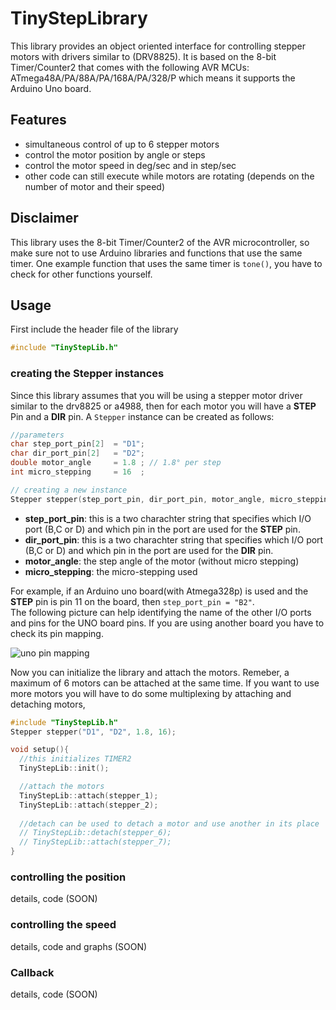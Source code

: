 # TinyStepLibrary

This library provides an object oriented interface for controlling stepper motors with drivers similar to (DRV8825). It is based on the 8-bit Timer/Counter2 that comes with the following AVR MCUs: ATmega48A/PA/88A/PA/168A/PA/328/P which means it supports the Arduino Uno board.

## Features
- simultaneous control of up to 6 stepper motors
- control the motor position by angle or steps
- control the motor speed in deg/sec and in step/sec
- other code can still execute while motors are rotating (depends on the number of motor and their speed)

## Disclaimer
This library uses the 8-bit Timer/Counter2 of the AVR microcontroller, so make sure not to use Arduino libraries and functions that use the same timer. One example function that uses the same timer is `tone()`, you have to check for other functions yourself.

## Usage

First include the header file of the library

```cpp
#include "TinyStepLib.h"
```
### creating the Stepper instances

Since this library assumes that you will be using a stepper motor driver similar to the drv8825 or a4988, then for each motor you will have a **STEP** Pin and a **DIR** pin.  A `Stepper` instance can be created as follows:

```cpp
//parameters
char step_port_pin[2]  = "D1";
char dir_port_pin[2]   = "D2";
double motor_angle     = 1.8 ; // 1.8° per step
int micro_stepping     = 16  ; 

// creating a new instance
Stepper stepper(step_port_pin, dir_port_pin, motor_angle, micro_stepping);
```

* **step_port_pin**: this is a two charachter string that specifies which I/O port (B,C or D) and which pin in the port are used for the **STEP** pin. 
* **dir_port_pin**: this is a two charachter string that specifies which I/O port (B,C or D) and which pin in the port are used for the **DIR** pin. 
* **motor_angle**: the step angle of the motor (without micro stepping)
* **micro_stepping**: the micro-stepping used

For example, if an Arduino uno board(with Atmega328p) is used and the **STEP** pin is pin 11 on the board, then ```step_port_pin = "B2"```.   
The following picture can help identifying the name of the other I/O ports and pins for the UNO board pins. If you are using another board you have to check its pin mapping.

![uno pin mapping](https://i.pinimg.com/originals/26/7f/60/267f60a5f7973c27e2bdc2b08b1fb845.png)


Now you can initialize the library and attach the motors. Remeber, a maximum of 6 motors can be attached at the same time. If you want to use more motors you will have to do some  multiplexing by attaching and detaching motors, 


```cpp
#include "TinyStepLib.h"
Stepper stepper("D1", "D2", 1.8, 16);

void setup(){
  //this initializes TIMER2
  TinyStepLib::init();

  //attach the motors
  TinyStepLib::attach(stepper_1);
  TinyStepLib::attach(stepper_2);
  
  //detach can be used to detach a motor and use another in its place
  // TinyStepLib::detach(stepper_6);
  // TinyStepLib::attach(stepper_7);
}

```



### controlling the position
details, code (SOON)

### controlling the speed

details, code and graphs (SOON)

### Callback
details, code (SOON)


